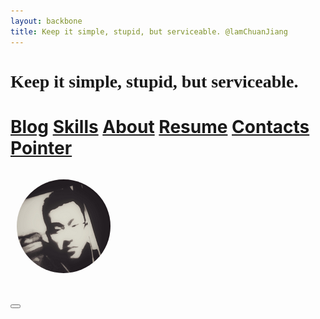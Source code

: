```yaml
---
layout: backbone
title: Keep it simple, stupid, but serviceable. @lamChuanJiang
---
```


<style>
	#nbtsp-breadcrumb {
		display: none;
	}
</style>

<h1 class="slogan" style="font-family:'Comic Sans MS';">
    Keep it simple, stupid, but serviceable.
</h1>

<h1>
    <div class="navigation-bars">
    <a href="/blog.html" title="Blog Entry"><span>Blog</span></a>
    <a href="/skills.html" title="Skills"><span>Skills</span></a>
    <a href="/about_li_zh.html" title="About Li"><span>About</span></a>
    <a href="/resume_zh.html" title="Li's Resume"><span>Resume</span></a>
    <a href="/contact_li.html" title="Li's Contacts and SNS Footprints"><span>Contacts</span></a>
    <a href="https://github.com/lamChuanJiang/lamchuanjiang.github.io/wiki" target="_blank" title="Point to the most often used website."><span>Pointer</span></a></div>
</h1>

<h3>
    <a href="/home" title="Blog Home">
        <img src="/assets/image/li.png" class="img-circle" style="width:150px;height:150px;padding:10px;border-radius:100%;">
    </a>
</h3>

<h3>
    <a href="https://github.com/lamChuanJiang/" target="_blank" title="Fork me on GitHub">
        <button type="button" class="btn btn-info btn-lg" style="text-shadow: black 5px 3px 3px;font-size: 16px;color: rgb(255,255,255);">
            <span class="fa fa-github-alt"></span>
        </button>
    </a>
</h3>

